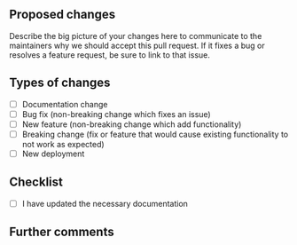 ## Proposed changes

Describe the big picture of your changes here to communicate to the maintainers why we should accept this pull request. If it fixes a bug or resolves a feature request, be sure to link to that issue.

## Types of changes
- [ ] Documentation change
- [ ] Bug fix (non-breaking change which fixes an issue)
- [ ] New feature (non-breaking change which add functionality)
- [ ] Breaking change (fix or feature that would cause existing functionality to not work as expected)
- [ ] New deployment

## Checklist

- [ ] I have updated the necessary documentation

## Further comments


